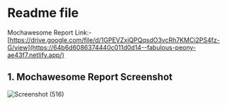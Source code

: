 # Readme file

Mochawesome Report Link:- [https://drive.google.com/file/d/1GPEVZxiQPQqsdO3vcRh7KMCi2PS4fz-G/view](https://64b6d6086374440c011d0d14--fabulous-peony-ae43f7.netlify.app/)

## 1. Mochawesome Report Screenshot
 ![Screenshot (516)]([https://user-images.githubusercontent.com/112768622/220413059-84961443-166a-47d8-926b-8c801a12ff8f.png](https://www.linkpicture.com/q/reportImage.png)https://www.linkpicture.com/q/reportImage.png)


